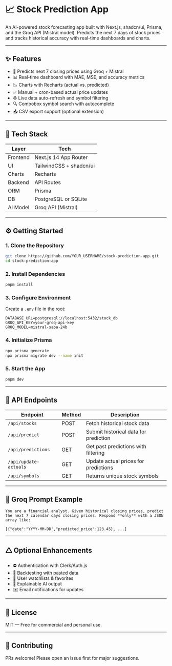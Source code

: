 # 📈 Stock Prediction App

An AI-powered stock forecasting app built with Next.js, shadcn/ui, Prisma, and the Groq API (Mistral model). Predicts the next 7 days of stock prices and tracks historical accuracy with real-time dashboards and charts.

---

## ✨ Features

* 🔮 Predicts next 7 closing prices using Groq + Mistral
* 📊 Real-time dashboard with MAE, MSE, and accuracy metrics
* 📉 Charts with Recharts (actual vs. predicted)
* ✅ Manual + cron-based actual price updates
* ♻️ Live data auto-refresh and symbol filtering
* 🔍 Combobox symbol search with autocomplete
* 📤 CSV export support (optional extension)

---

## 🧱 Tech Stack

| Layer    | Tech                    |
| -------- | ----------------------- |
| Frontend | Next.js 14 App Router   |
| UI       | TailwindCSS + shadcn/ui |
| Charts   | Recharts                |
| Backend  | API Routes              |
| ORM      | Prisma                  |
| DB       | PostgreSQL or SQLite    |
| AI Model | Groq API (Mistral)      |

---

## ⚙️ Getting Started

### 1. Clone the Repository

```bash
git clone https://github.com/YOUR_USERNAME/stock-prediction-app.git
cd stock-prediction-app
```

### 2. Install Dependencies

```bash
pnpm install
```

### 3. Configure Environment

Create a `.env` file in the root:

```env
DATABASE_URL=postgresql://localhost:5432/stock_db
GROQ_API_KEY=your-groq-api-key
GROQ_MODEL=mistral-saba-24b
```

### 4. Initialize Prisma

```bash
npx prisma generate
npx prisma migrate dev --name init
```

### 5. Start the App

```bash
pnpm dev
```

---

## 🔌 API Endpoints

| Endpoint              | Method | Description                           |
| --------------------- | ------ | ------------------------------------- |
| `/api/stocks`         | POST   | Fetch historical stock data           |
| `/api/predict`        | POST   | Submit historical data for prediction |
| `/api/predictions`    | GET    | Get past predictions with filtering   |
| `/api/update-actuals` | GET    | Update actual prices for predictions  |
| `/api/symbols`        | GET    | Returns unique stock symbols          |

---

## 🧠 Groq Prompt Example

```text
You are a financial analyst. Given historical closing prices, predict the next 7 calendar days closing prices. Respond **only** with a JSON array like:

[{"date":"YYYY-MM-DD","predicted_price":123.45}, ...]
```

---

## 🛆 Optional Enhancements

* ⛔ Authentication with Clerk/Auth.js
* 🧪 Backtesting with pasted data
* 📂 User watchlists & favorites
* 💬 Explainable AI output
* ✉️ Email notifications for updates

---

## 📜 License

MIT — Free for commercial and personal use.

---

## 🤝 Contributing

PRs welcome! Please open an issue first for major suggestions.
